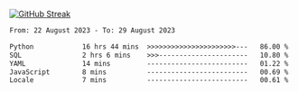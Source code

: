 [![GitHub Streak](https://streak-stats.demolab.com?user=renren-017&theme=sea&hide_border=true&background=DD272700)](https://git.io/streak-stats)

<!--START_SECTION:waka-->

```txt
From: 22 August 2023 - To: 29 August 2023

Python            16 hrs 44 mins  >>>>>>>>>>>>>>>>>>>>>>---   86.00 %
SQL               2 hrs 6 mins    >>>----------------------   10.80 %
YAML              14 mins         -------------------------   01.22 %
JavaScript        8 mins          -------------------------   00.69 %
Locale            7 mins          -------------------------   00.61 %
```

<!--END_SECTION:waka-->
